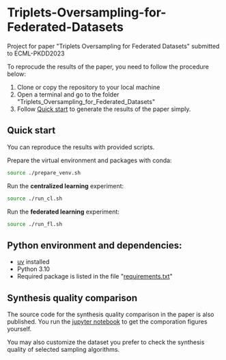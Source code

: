# Triplets-Oversampling-for-Federated-Datasets
Project for paper "Triplets Oversampling for Federated Datasets" submitted to ECML-PKDD2023

To reprocude the results of the paper, you need to follow the procedure below:
1. Clone or copy the repository to your local machine
2. Open a terminal and go to the folder "Triplets_Oversampling_for_Federated_Datasets"
3. Follow [Quick start](#quick-start) to generate the results of the paper simply.

## Quick start
You can reproduce the results with provided scripts.

Prepare the virtual environment and packages with conda:
```bash
source ./prepare_venv.sh
```


Run the **centralized learning** experiment:
```bash
source ./run_cl.sh
```

Run the **federated learning** experiment:
```bash
source ./run_fl.sh
```


## Python environment and dependencies:
- [uv](https://docs.astral.sh/uv/) installed
- Python 3.10
- Required package is listed in the file "[requirements.txt](./requirements.txt)"

## Synthesis quality comparison
The source code for the synthesis quality comparison in the paper is also published.
You run the [jupyter notebook](./synthesis_quality.ipynb) to get the comporation figures yourself.

You may also customize the dataset you prefer to check the synthesis quality of selected sampling algorithms.
